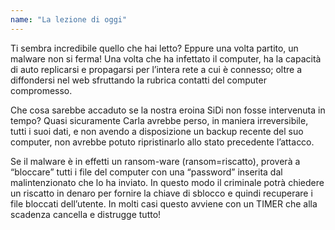 ```yaml
---
name: "La lezione di oggi"
---
```


Ti sembra incredibile quello che hai letto? Eppure una volta partito, un malware non si ferma! Una volta che ha infettato il computer, ha la capacità di auto replicarsi e propagarsi per l’intera rete a cui è connesso; oltre a diffondersi nel web sfruttando la rubrica contatti del computer compromesso.

Che cosa sarebbe accaduto se la nostra eroina SiDi non fosse intervenuta in tempo?
Quasi sicuramente Carla avrebbe perso, in maniera irreversibile, tutti i suoi dati, e non avendo a disposizione un backup recente del suo computer, non avrebbe potuto ripristinarlo allo stato precedente l’attacco.

Se il malware è in effetti un ransom-ware (ransom=riscatto), proverà a “bloccare” tutti i file del computer con una “password” inserita dal malintenzionato che lo ha inviato. In questo modo il criminale potrà chiedere un riscatto in denaro per fornire la chiave di sblocco e quindi recuperare i file bloccati dell’utente. In molti casi questo avviene con un TIMER che alla scadenza cancella e distrugge tutto!